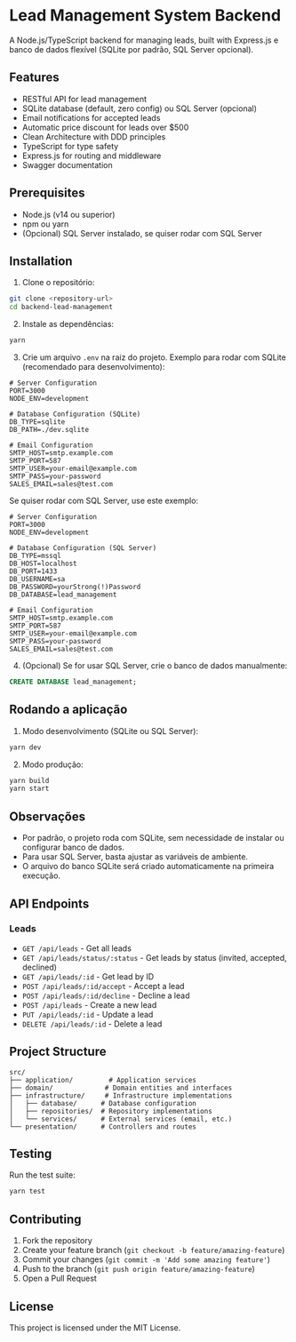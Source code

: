 # Lead Management System Backend

A Node.js/TypeScript backend for managing leads, built with Express.js e banco de dados flexível (SQLite por padrão, SQL Server opcional).

## Features

- RESTful API for lead management
- SQLite database (default, zero config) ou SQL Server (opcional)
- Email notifications for accepted leads
- Automatic price discount for leads over $500
- Clean Architecture with DDD principles
- TypeScript for type safety
- Express.js for routing and middleware
- Swagger documentation

## Prerequisites

- Node.js (v14 ou superior)
- npm ou yarn
- (Opcional) SQL Server instalado, se quiser rodar com SQL Server

## Installation

1. Clone o repositório:
```bash
git clone <repository-url>
cd backend-lead-management
```

2. Instale as dependências:
```bash
yarn
```

3. Crie um arquivo `.env` na raiz do projeto. Exemplo para rodar com SQLite (recomendado para desenvolvimento):
```env
# Server Configuration
PORT=3000
NODE_ENV=development

# Database Configuration (SQLite)
DB_TYPE=sqlite
DB_PATH=./dev.sqlite

# Email Configuration
SMTP_HOST=smtp.example.com
SMTP_PORT=587
SMTP_USER=your-email@example.com
SMTP_PASS=your-password
SALES_EMAIL=sales@test.com
```

Se quiser rodar com SQL Server, use este exemplo:
```env
# Server Configuration
PORT=3000
NODE_ENV=development

# Database Configuration (SQL Server)
DB_TYPE=mssql
DB_HOST=localhost
DB_PORT=1433
DB_USERNAME=sa
DB_PASSWORD=yourStrong(!)Password
DB_DATABASE=lead_management

# Email Configuration
SMTP_HOST=smtp.example.com
SMTP_PORT=587
SMTP_USER=your-email@example.com
SMTP_PASS=your-password
SALES_EMAIL=sales@test.com
```

4. (Opcional) Se for usar SQL Server, crie o banco de dados manualmente:
```sql
CREATE DATABASE lead_management;
```

## Rodando a aplicação

1. Modo desenvolvimento (SQLite ou SQL Server):
```bash
yarn dev
```

2. Modo produção:
```bash
yarn build
yarn start
```

## Observações
- Por padrão, o projeto roda com SQLite, sem necessidade de instalar ou configurar banco de dados.
- Para usar SQL Server, basta ajustar as variáveis de ambiente.
- O arquivo do banco SQLite será criado automaticamente na primeira execução.

## API Endpoints

### Leads

- `GET /api/leads` - Get all leads
- `GET /api/leads/status/:status` - Get leads by status (invited, accepted, declined)
- `GET /api/leads/:id` - Get lead by ID
- `POST /api/leads/:id/accept` - Accept a lead
- `POST /api/leads/:id/decline` - Decline a lead
- `POST /api/leads` - Create a new lead
- `PUT /api/leads/:id` - Update a lead
- `DELETE /api/leads/:id` - Delete a lead

## Project Structure

```
src/
├── application/         # Application services
├── domain/             # Domain entities and interfaces
├── infrastructure/     # Infrastructure implementations
│   ├── database/      # Database configuration
│   ├── repositories/  # Repository implementations
│   └── services/      # External services (email, etc.)
└── presentation/      # Controllers and routes
```

## Testing

Run the test suite:
```bash
yarn test
```

## Contributing

1. Fork the repository
2. Create your feature branch (`git checkout -b feature/amazing-feature`)
3. Commit your changes (`git commit -m 'Add some amazing feature'`)
4. Push to the branch (`git push origin feature/amazing-feature`)
5. Open a Pull Request

## License

This project is licensed under the MIT License. 